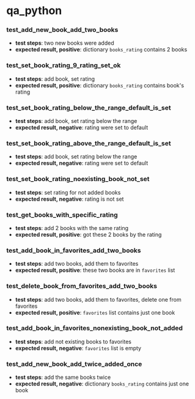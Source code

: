 # qa_python

### test_add_new_book_add_two_books
* **test steps**: two new books were added
* **expected result, positive**: dictionary `books_rating` contains 2 books

### test_set_book_rating_9_rating_set_ok
* **test steps**: add book, set rating
* **expected result, positive**: dictionary `books_rating` contains book's rating

### test_set_book_rating_below_the_range_default_is_set
* **test steps**: add book, set rating below the range
* **expected result, negative**: rating were set to default

### test_set_book_rating_above_the_range_default_is_set
* **test steps**: add book, set rating below the range
* **expected result, negative**: rating were set to default

### test_set_book_rating_noexisting_book_not_set
* **test steps**: set rating for not added books
* **expected result, negative**: rating is not set

### test_get_books_with_specific_rating
* **test steps**: add 2 books with the same rating
* **expected result, positive**: got these 2 books by the rating

### test_add_book_in_favorites_add_two_books
* **test steps**: add two books, add them to favorites
* **expected result, positive**: these two books are in `favorites` list

### test_delete_book_from_favorites_add_two_books
* **test steps**: add two books, add them to favorites, delete one from favorites
* **expected result, positive**: `favorites` list contains just one book

### test_add_book_in_favorites_nonexisting_book_not_added
* **test steps**: add not existing books to favorites
* **expected result, negative**: `favorites` list is empty

### test_add_new_book_add_twice_added_once
* **test steps**: add the same books twice
* **expected result, negative**: dictionary `books_rating` contains just one book
